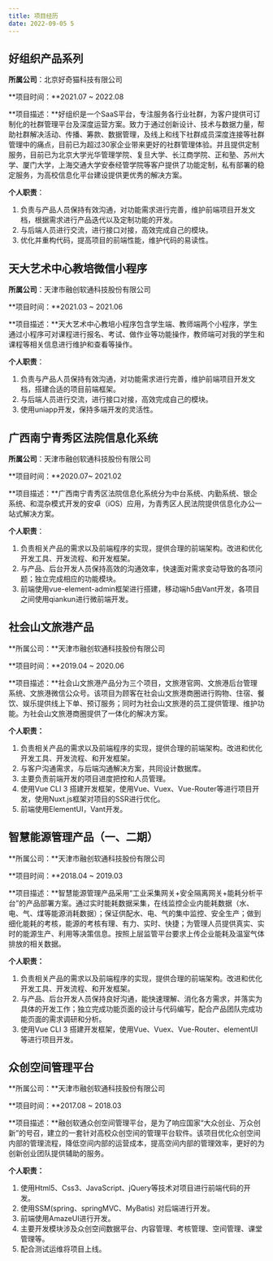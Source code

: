 ```yaml
---
title: 项目经历
date: 2022-09-05 5
---
```


## 好组织产品系列

**所属公司**：北京好奇猫科技有限公司

**项目时间：**2021.07 ~ 2022.08

**项目描述：**好组织是一个SaaS平台，专注服务各行业社群，为客户提供可订制化的社群管理平台及深度运营方案。致力于通过创新设计、技术与数据力量，帮助社群解决活动、传播、筹款、数据管理，及线上和线下社群成员深度连接等社群管理中的痛点，目前已为超过30家企业带来更好的社群管理体验。并且提供定制服务，目前已为北京大学光华管理学院、复旦大学、长江商学院、正和塾、苏州大学、厦门大学，上海交通大学安泰经管学院等客户提供了功能定制，私有部署的稳定服务，为高校信息化平台建设提供更优秀的解决方案。

**个人职责**：

1. 负责与产品人员保持有效沟通，对功能需求进行完善，维护前端项目开发文档，根据需求进行产品迭代以及定制功能的开发。
2. 与后端人员进行交流，进行接口对接，高效完成自己的模块。
3. 优化并重构代码，提高项目的前端性能，维护代码的易读性。

## 天大艺术中心教培微信小程序

**所属公司**：天津市融创软通科技股份有限公司

**项目时间：**2021.03 ~ 2021.06

**项目描述：**天大艺术中心教培小程序包含学生端、教师端两个小程序，学生通过小程序可对课程进行报名、考试、做作业等功能操作，教师端可对我的学生和课程等相关信息进行维护和查看等操作。

**个人职责**：

1. 负责与产品人员保持有效沟通，对功能需求进行完善，维护前端项目开发文档，搭建合适的项目前端框架。
2. 与后端人员进行交流，进行接口对接，高效完成自己的模块。
3. 使用uniapp开发，保持多端开发的灵活性。

## 广西南宁青秀区法院信息化系统

**所属公司**：天津市融创软通科技股份有限公司

**项目时间：**2020.07~ 2021.02

**项目描述：**广西南宁青秀区法院信息化系统分为中台系统、内勤系统、银企系统、和混杂模式开发的安卓（iOS）应用，为青秀区人民法院提供信息化办公一站式解决方案。

**个人职责**：

1. 负责相关产品的需求以及前端程序的实现，提供合理的前端架构。改进和优化开发工具、开发流程、和开发框架。
2. 与产品、后台开发人员保持高效的沟通效率，快速面对需求变动导致的各项问题；独立完成相应的功能模块。
3. 前端使用vue-element-admin框架进行搭建，移动端h5由Vant开发，各项目之间使用qiankun进行微前端开发。

## 社会山文旅港产品

**所属公司：**天津市融创软通科技股份有限公司

**项目时间：**2019.04 ~ 2020.06

**项目描述：**社会山文旅港产品分为三个项目，文旅港官网、文旅港后台管理系统、文旅港微信公众号。该项目为顾客在社会山文旅港商圈进行购物、住宿、餐饮、娱乐提供线上下单、预订服务；同时为社会山文旅港的员工提供管理、维护功能。为社会山文旅港商圈提供了一体化的解决方案。

**个人职责：**

1. 负责相关产品的需求以及前端程序的实现，提供合理的前端架构。改进和优化开发工具、开发流程、和开发框架。
2. 与客户沟通需求，与后端沟通解决方案，共同设计数据库。
3. 主要负责前端开发的项目进度把控和人员管理。
4. 使用Vue CLI 3 搭建开发框架，使用Vue、Vuex、Vue-Router等进行项目开发，使用Nuxt.js框架对项目的SSR进行优化。
5. 前端使用ElementUI，Vant开发。

## 智慧能源管理产品（一、二期）

**所属公司：**天津市融创软通科技股份有限公司

**项目时间：**2018.04 ~ 2019.03

**项目描述：**智慧能源管理产品采用“工业采集网关+安全隔离网关+能耗分析平台”的产品部署方案。通过实时能耗数据采集，在线监控企业内能耗数据（水、电、气、煤等能源消耗数据）；保证供配水、电、气的集中监控、安全生产；做到细化能耗的考核，能源的考核有理、有力、实时、快捷；为管理人员提供真实、实时的能源生产、利用等决策信息。按照上层监管平台要求上传企业能耗及温室气体排放的相关数据。

**个人职责：**

1. 负责相关产品的需求以及前端程序的实现，提供合理的前端架构。改进和优化开发工具、开发流程、和开发框架。
2. 与产品、后台开发人员保持良好沟通，能快速理解、消化各方需求，并落实为具体的开发工作；独立完成功能页面的设计与代码编写，配合产品团队完成功能页面的需求调研和分析。
3. 使用Vue CLI 3 搭建开发框架，使用Vue、Vuex、Vue-Router、elementUI等进行项目开发。

## 众创空间管理平台

**所属公司：**天津市融创软通科技股份有限公司

**项目时间：**2017.08 ~ 2018.03

**项目描述：**融创软通众创空间管理平台，是为了响应国家“大众创业、万众创新”的号召，建立的一套针对高校众创空间的管理平台软件。该项目优化众创空间内部的管理流程，降低空间内部的运营成本，提高空间内部的管理效率，更好的为创新创业团队提供辅助的服务。

**个人职责：**

1. 使用Html5、Css3、JavaScript、jQuery等技术对项目进行前端代码的开发。
2. 使用SSM(spring、springMVC、MyBatis) 对后端进行开发。
3. 前端使用AmazeUI进行开发。
4. 主要开发模块涉及众创空间数据平台、内容管理、考核管理、空间管理、课堂管理等。
5. 配合测试运维将项目上线。
